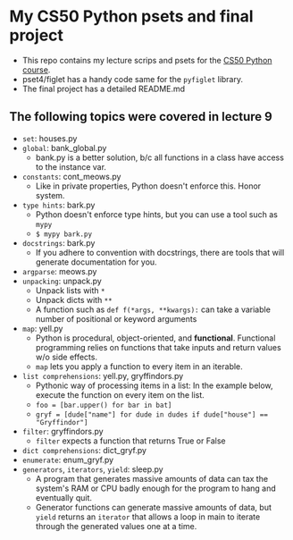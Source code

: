 # My CS50 Python psets and final project
* This repo contains my lecture scrips and psets for the [CS50 Python course](https://cs50.harvard.edu/python/2022/).
* pset4/figlet has a handy code same for the `pyfiglet` library.
* The final project has a detailed README.md

## The following topics were covered in lecture 9
* `set`: houses.py
* `global`: bank_global.py
    - bank.py is a better solution, b/c all functions in a class have access to the instance var.
* `constants`: cont_meows.py
    - Like in private properties, Python doesn't enforce this. Honor system.
* `type hints`: bark.py
    - Python doesn't enforce type hints, but you can use a tool such as `mypy`
    - `$ mypy bark.py`
* `docstrings`: bark.py
    - If you adhere to convention with docstrings, there are tools that will generate documentation for you.
* `argparse`: meows.py
* `unpacking`: unpack.py
    - Unpack lists with `*`
    - Unpack dicts with `**`
    - A function such as `def f(*args, **kwargs):` can take a variable number of positional or keyword arguments
* `map`: yell.py
    - Python is procedural, object-oriented, and __functional__. Functional programming relies on functions that take inputs and return values w/o side effects.
    - `map` lets you apply a function to every item in an iterable.
* `list comprehensions`: yell.py, gryffindors.py
    - Pythonic way of processing items in a list: In the example below, execute the function on every item on the list.
    - `foo = [bar.upper() for bar in bat]`
    - `gryf = [dude["name"] for dude in dudes if dude["house"] == "Gryffindor"]`
* `filter`: gryffindors.py
    - `filter` expects a function that returns True or False
* `dict comprehensions`: dict_gryf.py
* `enumerate`: enum_gryf.py
* `generators`, `iterators`, `yield`: sleep.py
    - A program that generates massive amounts of data can tax the system's RAM or CPU badly enough for the program to hang and eventually quit.
    - Generator functions can generate massive amounts of data, but `yield` returns an `iterator` that allows a loop in main to iterate through the generated values one at a time.
